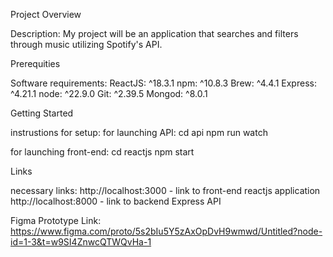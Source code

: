 Project Overview

Description:
My project will be an application that searches and filters through music utilizing Spotify's API.

Prerequities

Software requirements:
ReactJS: ^18.3.1
npm: ^10.8.3
Brew: ^4.4.1
Express: ^4.21.1
node: ^22.9.0
Git: ^2.39.5
Mongod: ^8.0.1

Getting Started

instrustions for setup:
for launching API:
cd api
npm run watch

for launching front-end:
cd reactjs
npm start

Links

necessary links:
http://localhost:3000 - link to front-end reactjs application
http://localhost:8000 - link to backend Express API

Figma Prototype Link:
https://www.figma.com/proto/5s2bIu5Y5zAxOpDvH9wmwd/Untitled?node-id=1-3&t=w9SI4ZnwcQTWQvHa-1
